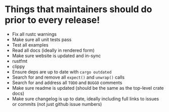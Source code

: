 # Things that maintainers should do prior to every release!

 * Fix all rustc warnings
 * Make sure all unit tests pass
 * Test all examples
 * Read all docs (ideally in rendered form)
 * Make sure website is updated and in-sync
 * rustfmt
 * clippy
 * Ensure deps are up to date with `cargo outdated`
 * Search for and remove all `expect()` and `unwrap()` calls
 * Search for and address all `TODO` and `BUGGO` comments
 * Make sure readme is updated (should be the same as the top-level crate docs)
 * Make sure changelog is up to date, ideally including full links to issues or commits (not just github issue numbers)
